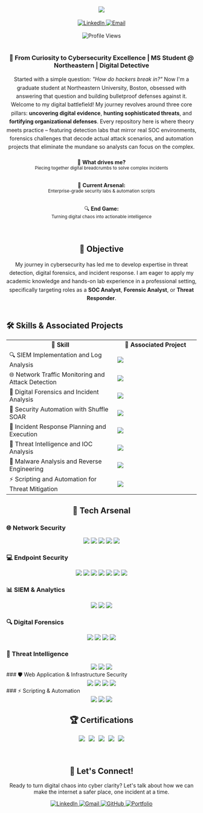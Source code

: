 <div align="center">
  <h1>
    <img src="https://readme-typing-svg.herokuapp.com/?font=Righteous&size=35&center=true&vCenter=true&width=500&height=70&duration=4000&lines=Hello!+I'm+John;Cybersecurity+Enthusiast;Digital+Detective;Threat+Hunter;" />
  </h1>
  
  <div>
    <a href="https://www.linkedin.com/in/john-p-jacob">
      <img src="https://img.shields.io/badge/LinkedIn-0077B5?style=for-the-badge&logo=linkedin&logoColor=white" alt="LinkedIn" />
    </a>
    <a href="mailto:jacob.john@northeastern.edu">
      <img src="https://img.shields.io/badge/Email-D14836?style=for-the-badge&logo=gmail&logoColor=white" alt="Email" />
    </a>
  </div>
  
  <br>
  
  <img src="https://komarev.com/ghpvc/?username=John-P-Jacob&label=Profile%20views&color=0e75b6&style=flat" alt="Profile Views" />
</div>

<br>

<div align="center">
  
  ### 🔐 From Curiosity to Cybersecurity Excellence | MS Student @ Northeastern | Digital Detective
  
  <p style="max-width: 600px; margin: 0 auto; line-height: 1.6;">
    Started with a simple question: <em>"How do hackers break in?"</em> Now I'm a graduate student at Northeastern University, Boston, obsessed with answering that question and building bulletproof defenses against it.
  </p>
  
  <p style="max-width: 600px; margin: 0 auto; line-height: 1.6;">
    Welcome to my digital battlefield! My journey revolves around three core pillars: <strong>uncovering digital evidence</strong>, <strong>hunting sophisticated threats</strong>, and <strong>fortifying organizational defenses</strong>. Every repository here is where theory meets practice – featuring detection labs that mirror real SOC environments, forensics challenges that decode actual attack scenarios, and automation projects that eliminate the mundane so analysts can focus on the complex.
  </p>
  
  <div style="display: flex; justify-content: center; gap: 30px; margin: 20px 0; flex-wrap: wrap;">
    <div style="text-align: center;">
      🎯 <strong>What drives me?</strong><br>
      <small>Piecing together digital breadcrumbs to solve complex incidents</small>
    </div>
    <div style="text-align: center;">
      🚀 <strong>Current Arsenal:</strong><br>
      <small>Enterprise-grade security labs & automation scripts</small>
    </div>
    <div style="text-align: center;">
      🔍 <strong>End Game:</strong><br>
      <small>Turning digital chaos into actionable intelligence</small>
    </div>
  </div>
  
</div>

<br>

<div align="center">

## 🎯 Objective

<p style="max-width: 600px; margin: 0 auto; line-height: 1.6;">
My journey in cybersecurity has led me to develop expertise in threat detection, digital forensics, and incident response. I am eager to apply my academic knowledge and hands-on lab experience in a professional setting, specifically targeting roles as a <strong>SOC Analyst</strong>, <strong>Forensic Analyst</strong>, or <strong>Threat Responder</strong>.
</p>

</div>

<br>

## 🛠️ Skills & Associated Projects

<div align="center">
  <table>
    <tr>
      <td align="center" width="400"><strong>💼 Skill</strong></td>
      <td align="center" width="300"><strong>🔗 Associated Project</strong></td>
    </tr>
    <tr>
      <td>🔍 SIEM Implementation and Log Analysis</td>
      <td><a href="https://github.com/yourusername/detection-lab">
        <img src="https://img.shields.io/badge/Detection%20Lab-blue?style=for-the-badge&logo=github" />
      </a></td>
    </tr>
    <tr>
      <td>🌐 Network Traffic Monitoring and Attack Detection</td>
      <td><a href="https://github.com/yourusername/detection-lab">
        <img src="https://img.shields.io/badge/Detection%20Lab-blue?style=for-the-badge&logo=github" />
      </a></td>
    </tr>
    <tr>
      <td>🔬 Digital Forensics and Incident Analysis</td>
      <td><a href="https://github.com/yourusername/forensics-lab">
        <img src="https://img.shields.io/badge/Forensics%20Lab-green?style=for-the-badge&logo=github" />
      </a></td>
    </tr>
    <tr>
      <td>🤖 Security Automation with Shuffle SOAR</td>
      <td><a href="https://github.com/yourusername/soc-automation-lab">
        <img src="https://img.shields.io/badge/SOC%20Automation-orange?style=for-the-badge&logo=github" />
      </a></td>
    </tr>
    <tr>
      <td>🚨 Incident Response Planning and Execution</td>
      <td><a href="https://github.com/yourusername/soc-automation-lab">
        <img src="https://img.shields.io/badge/SOC%20Automation-orange?style=for-the-badge&logo=github" />
      </a></td>
    </tr>
    <tr>
      <td>🎯 Threat Intelligence and IOC Analysis</td>
      <td><a href="https://github.com/yourusername/threat-intelligence-lab">
        <img src="https://img.shields.io/badge/Threat%20Intel-red?style=for-the-badge&logo=github" />
      </a></td>
    </tr>
    <tr>
      <td>🦠 Malware Analysis and Reverse Engineering</td>
      <td><a href="https://github.com/yourusername/malware-analysis-lab">
        <img src="https://img.shields.io/badge/Malware%20Analysis-purple?style=for-the-badge&logo=github" />
      </a></td>
    </tr>
    <tr>
      <td>⚡ Scripting and Automation for Threat Mitigation</td>
      <td><a href="https://github.com/yourusername/soc-automation-lab">
        <img src="https://img.shields.io/badge/SOC%20Automation-orange?style=for-the-badge&logo=github" />
      </a></td>
    </tr>
  </table>
</div>

<div align="center">

## 🧰 Tech Arsenal

</div>

### 🌐 Network Security
<div align="center">
    <img src="https://img.shields.io/badge/-Wireshark-1679A7?&style=for-the-badge&logo=Wireshark&logoColor=white" />
    <img src="https://img.shields.io/badge/-Suricata-EF3B2D?&style=for-the-badge&logo=Suricata&logoColor=white" />
    <img src="https://img.shields.io/badge/-Metasploit-2596CD?&style=for-the-badge&logoColor=white" />
    <img src="https://img.shields.io/badge/-Nmap-4682B4?&style=for-the-badge&logo=Nmap&logoColor=white" />
    <img src="https://img.shields.io/badge/-Tcpdump-FF6347?&style=for-the-badge&logoColor=white" />
</div>

### 💻 Endpoint Security
<div align="center">
    <img src="https://img.shields.io/badge/-Microsoft_Defender_for_Endpoint-00A4EF?&style=for-the-badge&logo=Microsoft&logoColor=white" />
    <img src="https://img.shields.io/badge/-YARA-1E4A79?&style=for-the-badge&logoColor=white" />
    <img src="https://img.shields.io/badge/-CrowdStrike-E01F3D?&style=for-the-badge&logoColor=white" />
    <img src="https://img.shields.io/badge/-Sysmon-5C2D91?&style=for-the-badge&logo=Microsoft&logoColor=white" />
    <img src="https://img.shields.io/badge/-OSSEC-326CE5?&style=for-the-badge&logoColor=white" />
    <img src="https://img.shields.io/badge/-Wazuh-3CBFFD?&style=for-the-badge&logoColor=white" />
    <img src="https://img.shields.io/badge/-LimaCharlie-FF6B35?&style=for-the-badge&logoColor=white" />
</div>

### 📊 SIEM & Analytics  
<div align="center">
    <img src="https://img.shields.io/badge/-Splunk-000000?&style=for-the-badge&logo=Splunk&logoColor=white" />
    <img src="https://img.shields.io/badge/-Elastic-005571?&style=for-the-badge&logo=Elastic&logoColor=white" />
    <img src="https://img.shields.io/badge/-IBM_QRadar-1261FE?&style=for-the-badge&logo=IBM&logoColor=white" />
</div>

### 🔍 Digital Forensics
<div align="center">
    <img src="https://img.shields.io/badge/-Autopsy-FF0000?&style=for-the-badge&logoColor=white" />
    <img src="https://img.shields.io/badge/-FTK_Imager-2E8B57?&style=for-the-badge&logoColor=white" />
    <img src="https://img.shields.io/badge/-Volatility-FF5722?&style=for-the-badge&logoColor=white" />
    <img src="https://img.shields.io/badge/-Sleuth_Kit-8B4513?&style=for-the-badge&logoColor=white" />
</div>

### 🎯 Threat Intelligence
<div align="center">
    <img src="https://img.shields.io/badge/-TheHive-FF6600?&style=for-the-badge&logoColor=white" />
    <img src="https://img.shields.io/badge/-VirusTotal-394EFF?&style=for-the-badge&logoColor=white" />
    <img src="https://img.shields.io/badge/-YARA-1E4A79?&style=for-the-badge&logoColor=white" />
</div>
### 🛡️ Web Application & Infrastructure Security
<div align="center">
    <img src="https://img.shields.io/badge/-Nessus-00C176?&style=for-the-badge&logoColor=white" />
    <img src="https://img.shields.io/badge/-OWASP_ZAP-00549E?&style=for-the-badge&logoColor=white" />
    <img src="https://img.shields.io/badge/-SAFEline_WAF-2E8B57?&style=for-the-badge&logoColor=white" />
    <img src="https://img.shields.io/badge/-Kali_Linux-557C94?&style=for-the-badge&logo=KaliLinux&logoColor=white" />
</div>
### ⚡ Scripting & Automation
<div align="center">
    <img src="https://img.shields.io/badge/-Python-3776AB?&style=for-the-badge&logo=Python&logoColor=white" />
    <img src="https://img.shields.io/badge/-PowerShell-5391FE?&style=for-the-badge&logo=PowerShell&logoColor=white" />
    <img src="https://img.shields.io/badge/-Bash-4EAA25?&style=for-the-badge&logo=GNU%20Bash&logoColor=white" />
    
</div>

<div align="center">

## 🏆 Certifications

<div style="display: flex; justify-content: center; gap: 10px; flex-wrap: wrap; margin: 20px 0;">
<img src="https://img.shields.io/badge/-Security%2B-FF0000?&style=for-the-badge&logo=CompTIA&logoColor=white" />
<img src="https://img.shields.io/badge/-Network%2B-007ACC?&style=for-the-badge&logo=CompTIA&logoColor=white" />
<img src="https://img.shields.io/badge/-A%2B-4D4D4D?&style=for-the-badge&logo=CompTIA&logoColor=white" />
<img src="https://img.shields.io/badge/-CDSA-006400?&style=for-the-badge&logoColor=white" />
<img src="https://img.shields.io/badge/-CCD-000080?&style=for-the-badge&logoColor=white" />
</div>

</div>


<br>

<div align="center">
  
## 🎯 Let's Connect!
  
<p>Ready to turn digital chaos into cyber clarity? Let's talk about how we can make the internet a safer place, one incident at a time.</p>
  
<div>
  <a href="https://linkedin.com/in/your-linkedin-profile">
    <img src="https://img.shields.io/badge/LinkedIn-0077B5?style=for-the-badge&logo=linkedin&logoColor=white" alt="LinkedIn" />
  </a>
  <a href="mailto:your.email@northeastern.edu">
    <img src="https://img.shields.io/badge/Gmail-D14836?style=for-the-badge&logo=gmail&logoColor=white" alt="Gmail" />
  </a>
  <a href="https://github.com/yourusername">
    <img src="https://img.shields.io/badge/GitHub-100000?style=for-the-badge&logo=github&logoColor=white" alt="GitHub" />
  </a>
  <a href="https://your-portfolio-website.com">
    <img src="https://img.shields.io/badge/Portfolio-FF5722?style=for-the-badge&logo=firefox&logoColor=white" alt="Portfolio" />
  </a>
</div>

</div>

